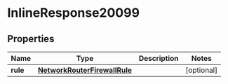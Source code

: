 

# InlineResponse20099

## Properties

Name | Type | Description | Notes
------------ | ------------- | ------------- | -------------
**rule** | [**NetworkRouterFirewallRule**](NetworkRouterFirewallRule.md) |  |  [optional]



